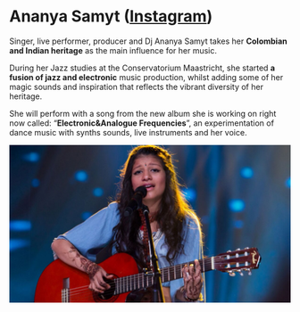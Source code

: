 # Ananya Samyt ([Instagram](https://www.instagram.com/ananyasamyt/))

Singer, live performer, producer and Dj Ananya Samyt takes her **Colombian and Indian heritage** as the main influence for her music. 

During her Jazz studies at the Conservatorium Maastricht, she started **a fusion of jazz and electronic** music production, whilst adding some of her magic sounds and inspiration that reflects the vibrant diversity of her heritage. 

She will perform with a song from the new album she is working on right now called: “**Electronic&Analogue Frequencies**”, an experimentation of dance music with synths sounds, live instruments and her voice.

![Ananya Samyt on Guitar](../assets/artist-ananya-samyt-guitar.jpeg)
